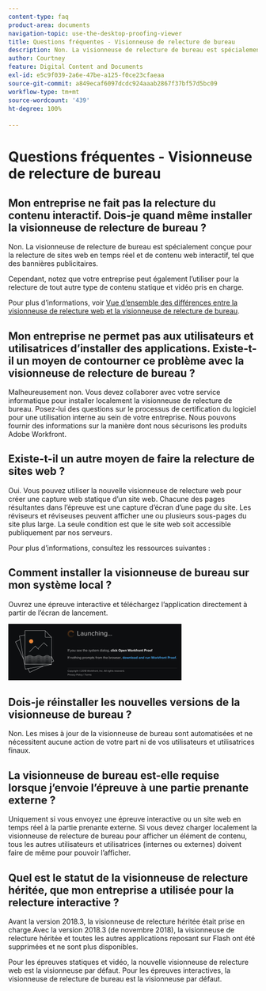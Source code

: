 ```yaml
---
content-type: faq
product-area: documents
navigation-topic: use-the-desktop-proofing-viewer
title: Questions fréquentes - Visionneuse de relecture de bureau
description: Non. La visionneuse de relecture de bureau est spécialement conçue pour la relecture de sites web en temps réel et de contenu web interactif, tel que des bannières publicitaires.
author: Courtney
feature: Digital Content and Documents
exl-id: e5c9f039-2a6e-47be-a125-f0ce23cfaeaa
source-git-commit: a849ecaf6097dcdc924aaab2867f37bf57d5bc09
workflow-type: tm+mt
source-wordcount: '439'
ht-degree: 100%

---
```


# Questions fréquentes - Visionneuse de relecture de bureau

## Mon entreprise ne fait pas la relecture du contenu interactif. Dois-je quand même installer la visionneuse de relecture de bureau ?

Non. La visionneuse de relecture de bureau est spécialement conçue pour la relecture de sites web en temps réel et de contenu web interactif, tel que des bannières publicitaires.

Cependant, notez que votre entreprise peut également l’utiliser pour la relecture de tout autre type de contenu statique et vidéo pris en charge. 

Pour plus d’informations, voir [Vue d’ensemble des différences entre la visionneuse de relecture web et la visionneuse de relecture de bureau](../../../review-and-approve-work/proofing/proofing-overview/understand-differences-between-web-viewer.md).

## Mon entreprise ne permet pas aux utilisateurs et utilisatrices d’installer des applications. Existe-t-il un moyen de contourner ce problème avec la visionneuse de relecture de bureau ?

Malheureusement non. Vous devez collaborer avec votre service informatique pour installer localement la visionneuse de relecture de bureau. Posez-lui des questions sur le processus de certification du logiciel pour une utilisation interne au sein de votre entreprise. Nous pouvons fournir des informations sur la manière dont nous sécurisons les produits Adobe Workfront.

## Existe-t-il un autre moyen de faire la relecture de sites web ?

Oui. Vous pouvez utiliser la nouvelle visionneuse de relecture web pour créer une capture web statique d’un site web. Chacune des pages résultantes dans l’épreuve est une capture d’écran d’une page du site. Les réviseurs et réviseuses peuvent afficher une ou plusieurs sous-pages du site plus large. La seule condition est que le site web soit accessible publiquement par nos serveurs.

Pour plus d’informations, consultez les ressources suivantes :

## Comment installer la visionneuse de bureau sur mon système local ?

Ouvrez une épreuve interactive et téléchargez l’application directement à partir de l’écran de lancement.

![](assets/mceclip0-350x114.png) 

## Dois-je réinstaller les nouvelles versions de la visionneuse de bureau ?

Non. Les mises à jour de la visionneuse de bureau sont automatisées et ne nécessitent aucune action de votre part ni de vos utilisateurs et utilisatrices finaux.

## La visionneuse de bureau est-elle requise lorsque j’envoie l’épreuve à une partie prenante externe ?

Uniquement si vous envoyez une épreuve interactive ou un site web en temps réel à la partie prenante externe. Si vous devez charger localement la visionneuse de relecture de bureau pour afficher un élément de contenu, tous les autres utilisateurs et utilisatrices (internes ou externes) doivent faire de même pour pouvoir l’afficher.

## Quel est le statut de la visionneuse de relecture héritée, que mon entreprise a utilisée pour la relecture interactive ?

Avant la version 2018.3, la visionneuse de relecture héritée était prise en charge.Avec la version 2018.3 (de novembre 2018), la visionneuse de relecture héritée et toutes les autres applications reposant sur Flash ont été supprimées et ne sont plus disponibles. 

Pour les épreuves statiques et vidéo, la nouvelle visionneuse de relecture web est la visionneuse par défaut. Pour les épreuves interactives, la visionneuse de relecture de bureau est la visionneuse par défaut.

<!--For more information, see [Legacy proofing viewer removed in 2018.3](../../../workfront-proof/wp-work-proofsfiles/review-proofs-lpv/lpv-removed-2018.md)-->

